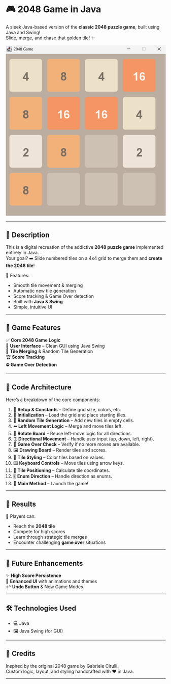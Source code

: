 # 🎮 2048 Game in Java

A sleek Java-based version of the **classic 2048 puzzle game**, built using Java and Swing!  
Slide, merge, and chase that golden tile! ✨

![2048 Game Screenshot](2048%20Game.png)

---

## 📖 Description

This is a digital recreation of the addictive **2048 puzzle game** implemented entirely in Java.  
Your goal? ➡️ Slide numbered tiles on a 4x4 grid to merge them and **create the 2048 tile**!

🎯 Features:
- Smooth tile movement & merging  
- Automatic new tile generation  
- Score tracking & Game Over detection  
- Built with **Java & Swing**  
- Simple, intuitive UI

---

## 🧩 Game Features

✅ **Core 2048 Game Logic**  
🎨 **User Interface** – Clean GUI using Java Swing  
🔢 **Tile Merging** & Random Tile Generation  
🏆 **Score Tracking**  
⛔ **Game Over Detection**

---

## 🧠 Code Architecture

Here’s a breakdown of the core components:

1. 🔧 **Setup & Constants** – Define grid size, colors, etc.  
2. 🧱 **Initialization** – Load the grid and place starting tiles.  
3. 🎲 **Random Tile Generation** – Add new tiles in empty cells.  
4. ⬅️ **Left Movement Logic** – Merge and move tiles left.  
5. 🔁 **Rotate Board** – Reuse left-move logic for all directions.  
6. ↕️ **Directional Movement** – Handle user input (up, down, left, right).  
7. 🧠 **Game Over Check** – Verify if no more moves are available.  
8. 🖼️ **Drawing Board** – Render tiles and scores.  
9. 🎨 **Tile Styling** – Color tiles based on values.  
10. ⌨️ **Keyboard Controls** – Move tiles using arrow keys.  
11. 📐 **Tile Positioning** – Calculate tile coordinates.  
12. 🎚️ **Enum Direction** – Handle direction as enums.  
13. 🚀 **Main Method** – Launch the game!

---

## 🏁 Results

🎉 Players can:
- Reach the **2048 tile**  
- Compete for high scores  
- Learn through strategic tile merges  
- Encounter challenging **game over** situations

---

## 🌱 Future Enhancements

✨ **High Score Persistence**  
🎨 **Enhanced UI** with animations and themes  
↩️ **Undo Button** & New Game Modes

---

## 🛠️ Technologies Used

- 💻 Java  
- 🖼️ Java Swing (for GUI)

---

## 🙌 Credits

Inspired by the original 2048 game by Gabriele Cirulli.  
Custom logic, layout, and styling handcrafted with ❤️ in Java.

---

